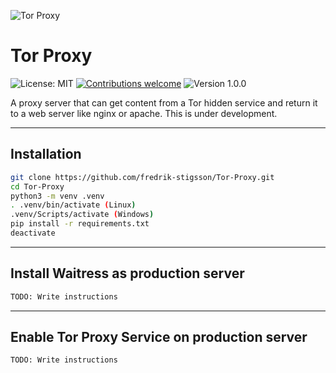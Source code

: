 ![Tor Proxy](/logo.png)

# Tor Proxy

![License: MIT](https://img.shields.io/badge/license-MIT-green.svg) [![Contributions welcome](https://img.shields.io/badge/contributions-welcome-brightgreen.svg?style=flat)](https://github.com/fredrik-stigsson/Tor-Proxy/issues) ![Version 1.0.0](https://img.shields.io/badge/version-1.0.0-blue)

A proxy server that can get content from a Tor hidden service and return it to a web server like nginx or apache. This is under development.

---

## Installation

```bash
git clone https://github.com/fredrik-stigsson/Tor-Proxy.git
cd Tor-Proxy
python3 -m venv .venv
. .venv/bin/activate (Linux)
.venv/Scripts/activate (Windows)
pip install -r requirements.txt
deactivate
```

---

## Install Waitress as production server
```bash
TODO: Write instructions
```

---

## Enable Tor Proxy Service on production server
```bash
TODO: Write instructions
```